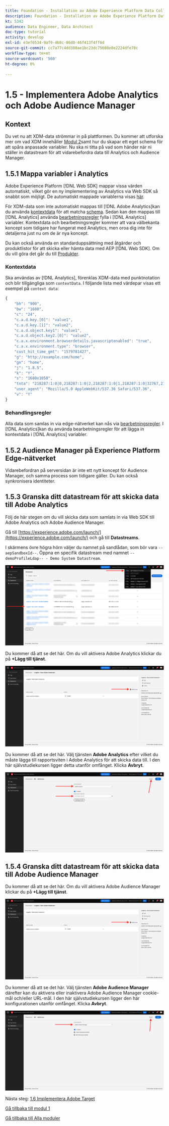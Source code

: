 ```yaml
---
title: Foundation - Installation av Adobe Experience Platform Data Collection och Web SDK-tillägget - Implementera Adobe Analytics och Adobe Audience Manager
description: Foundation - Installation av Adobe Experience Platform Data Collection och Web SDK-tillägget - Implementera Adobe Analytics och Adobe Audience Manager
kt: 5342
audience: Data Engineer, Data Architect
doc-type: tutorial
activity: develop
exl-id: e3ef6534-9af9-4b8c-86d0-46f413f4ff6d
source-git-commit: cc7a77c4dd380ae1bc23dc75608e8e2224dfe78c
workflow-type: tm+mt
source-wordcount: '560'
ht-degree: 0%

---
```


# 1.5 - Implementera Adobe Analytics och Adobe Audience Manager

## Kontext

Du vet nu att XDM-data strömmar in på plattformen. Du kommer att utforska mer om vad XDM innehåller [Modul 2](./../module2/data-ingestion.md)samt hur du skapar ett eget schema för att spåra anpassade variabler. Nu ska ni titta på vad som händer när ni ställer in datastream för att vidarebefordra data till Analytics och Audience Manager.

## 1.5.1 Mappa variabler i Analytics

Adobe Experience Platform [!DNL Web SDK] mappar vissa värden automatiskt, vilket gör en ny implementering av Analytics via Web SDK så snabbt som möjligt. De automatiskt mappade variablerna visas [här](https://experienceleague.adobe.com/docs/experience-platform/edge/data-collection/adobe-analytics/automatically-mapped-vars.html#data-collection).

För XDM-data som inte automatiskt mappas till [!DNL Adobe Analytics]kan du använda [kontextdata](https://experienceleague.adobe.com/docs/analytics/implementation/vars/page-vars/contextdata.html) för att matcha [schema](https://experienceleague.adobe.com/docs/experience-platform/xdm/schema/composition.html). Sedan kan den mappas till [!DNL Analytics] använda [bearbetningsregler](https://experienceleague.adobe.com/docs/analytics/admin/admin-tools/processing-rules/processing-rules-configuration/t-processing-rules.html) fylla i [!DNL Analytics] variabler. Kontextdata och bearbetningsregler kommer att vara välbekanta koncept som tidigare har fungerat med Analytics, men oroa dig inte för detaljerna just nu om de är nya koncept.

Du kan också använda en standarduppsättning med åtgärder och produktlistor för att skicka eller hämta data med AEP [!DNL Web SDK]. Om du vill göra det går du till [Produkter](https://experienceleague.adobe.com/docs/experience-platform/edge/data-collection/collect-commerce-data.html?lang=en#data-collection).

### Kontextdata

Ska användas av [!DNL Analytics], förenklas XDM-data med punktnotation och blir tillgängliga som `contextData`. I följande lista med värdepar visas ett exempel på `context data`:

```javascript
{
    "bh": "900",
    "bw": "1680",
    "c": "24",
    "c.a.d.key.[0]": "value1",
    "c.a.d.key.[1]": "value2",
    "c.a.d.object.key1": "value1",
    "c.a.d.object.key2.[0]": "value2",
    "c.a.x.environment.browserdetails.javascriptenabled": "true",
    "c.a.x.environment.type": "browser",
    "cust_hit_time_gmt": "1579781427",
    "g": "http://example.com/home",
    "gn": "home",
    "j": "1.8.5",
    "k": "Y",
    "s": "1680x1050",
    "tnta": "218287:1:0|0,218287:1:0|2,218287:1:0|1,218287:1:0|32767,218287:1:01,218287:1:0|0,218287:1:0|1,218287:1:0|0,218287:1:0|1",
    "user_agent": "Mozilla/5.0 AppleWebKit/537.36 Safari/537.36",
    "v": "Y"
}
```

### Behandlingsregler

Alla data som samlas in via edge-nätverket kan nås via [bearbetningsregler](https://experienceleague.adobe.com/docs/analytics/admin/admin-tools/processing-rules/processing-rules-configuration/t-processing-rules.html). I [!DNL Analytics]kan du använda bearbetningsregler för att lägga in kontextdata i [!DNL Analytics] variabler.

## 1.5.2 Audience Manager på Experience Platform Edge-nätverket

Vidarebefordran på serversidan är inte ett nytt koncept för Audience Manager, och samma process som tidigare gäller. Du kan också synkronisera identiteter.

## 1.5.3 Granska ditt datastream för att skicka data till Adobe Analytics

Följ de här stegen om du vill skicka data som samlats in via Web SDK till Adobe Analytics och Adobe Audience Manager.

Gå till [https://experience.adobe.com/launch/](https://experience.adobe.com/launch/) och gå till **Datastreams**.

I skärmens övre högra hörn väljer du namnet på sandlådan, som bör vara `--aepSandboxId--`. Öppna en specifik datastream med namnet `--demoProfileLdap-- - Demo System Datastream`.

![Klicka på ikonen Edge Configuration (Kantkonfiguration) i den vänstra navigeringen](./images/edgeconfig1b.png)

Du kommer då att se det här. Om du vill aktivera Adobe Analytics klickar du på **+Lägg till tjänst**.

![AEP Debugger](./images/aa2.png)

Du kommer då att se det här. Välj tjänsten **Adobe Analytics** efter vilket du måste lägga till rapportsviten i Adobe Analytics för att skicka data till. I den här självstudiekursen ligger detta utanför omfånget. Klicka **Avbryt**.

![AEP Debugger](./images/aa3.png)

## 1.5.4 Granska ditt datastream för att skicka data till Adobe Audience Manager

Du kommer då att se det här. Om du vill aktivera Adobe Audience Manager klickar du på **+Lägg till tjänst**.

![AEP Debugger](./images/aa2.png)

Du kommer då att se det här. Välj tjänsten **Adobe Audience Manager** därefter kan du aktivera eller inaktivera Adobe Audience Manager cookie-mål och/eller URL-mål. I den här självstudiekursen ligger den här konfigurationen utanför omfånget. Klicka **Avbryt**.

![AEP Debugger](./images/aam1.png)

Nästa steg: [1.6 Implementera Adobe Target](./ex6.md)

[Gå tillbaka till modul 1](./data-ingestion-launch-web-sdk.md)

[Gå tillbaka till Alla moduler](./../../overview.md)
